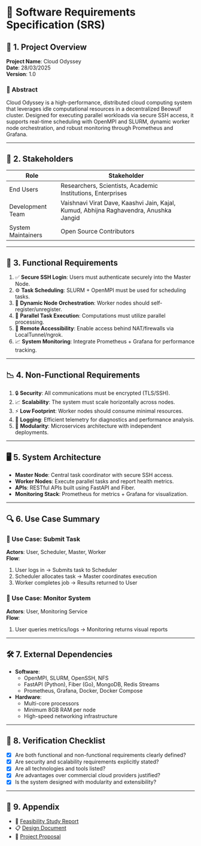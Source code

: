 # 📄 Software Requirements Specification (SRS)

## 🧾 1. Project Overview

**Project Name**: Cloud Odyssey  
**Date**: 28/03/2025  
**Version**: 1.0

### 🌟 Abstract

Cloud Odyssey is a high-performance, distributed cloud computing system that leverages idle computational resources in a
decentralized Beowulf cluster. Designed for executing parallel workloads via secure SSH access, it supports real-time
scheduling with OpenMPI and SLURM, dynamic worker node orchestration, and robust monitoring through Prometheus and
Grafana.

---

## 👥 2. Stakeholders

| Role | Stakeholder |
|------|-------------|
| End Users | Researchers, Scientists, Academic Institutions, Enterprises |
| Development Team | Vaishnavi Virat Dave, Kaashvi Jain, Kajal, Kumud, Abhijna Raghavendra, Anushka Jangid |
| System Maintainers | Open Source Contributors |

---

## 🧩 3. Functional Requirements

1. ✅ **Secure SSH Login**: Users must authenticate securely into the Master Node.
2. ⚙️ **Task Scheduling**: SLURM + OpenMPI must be used for scheduling tasks.
3. 🔁 **Dynamic Node Orchestration**: Worker nodes should self-register/unregister.
4. 🧠 **Parallel Task Execution**: Computations must utilize parallel processing.
5. 🔐 **Remote Accessibility**: Enable access behind NAT/firewalls via LocalTunnel/ngrok.
6. 📈 **System Monitoring**: Integrate Prometheus + Grafana for performance tracking.

---

## 📉 4. Non-Functional Requirements

1. 🔒 **Security**: All communications must be encrypted (TLS/SSH).
2. 📈 **Scalability**: The system must scale horizontally across nodes.
3. ⚡ **Low Footprint**: Worker nodes should consume minimal resources.
4. 📝 **Logging**: Efficient telemetry for diagnostics and performance analysis.
5. 🧩 **Modularity**: Microservices architecture with independent deployments.

---

## 🖥️ 5. System Architecture

- **Master Node**: Central task coordinator with secure SSH access.
- **Worker Nodes**: Execute parallel tasks and report health metrics.
- **APIs**: RESTful APIs built using FastAPI and Fiber.
- **Monitoring Stack**: Prometheus for metrics + Grafana for visualization.

---

## 🔍 6. Use Case Summary

### 👤 Use Case: Submit Task

**Actors**: User, Scheduler, Master, Worker  
**Flow**:

1. User logs in → Submits task to Scheduler
2. Scheduler allocates task → Master coordinates execution
3. Worker completes job → Results returned to User

### 👤 Use Case: Monitor System

**Actors**: User, Monitoring Service  
**Flow**:

1. User queries metrics/logs → Monitoring returns visual reports

---

## 🛠️ 7. External Dependencies

- **Software**:
    - OpenMPI, SLURM, OpenSSH, NFS
    - FastAPI (Python), Fiber (Go), MongoDB, Redis Streams
    - Prometheus, Grafana, Docker, Docker Compose
- **Hardware**:
    - Multi-core processors
    - Minimum 8GB RAM per node
    - High-speed networking infrastructure

---

## 🧪 8. Verification Checklist

- [x] Are both functional and non-functional requirements clearly defined?
- [x] Are security and scalability requirements explicitly stated?
- [x] Are all technologies and tools listed?
- [x] Are advantages over commercial cloud providers justified?
- [x] Is the system designed with modularity and extensibility?

---

## 📌 9. Appendix

- 🔗 [Feasibility Study Report](../assets/PDF/Feasibility%20Study%20Report.pdf)
- 📋 [Design Document](../assets/PDF/Design%20Document%20.pdf)
- 💼 [Project Proposal](../assets/PDF/Project%20Proposal.pdf)
